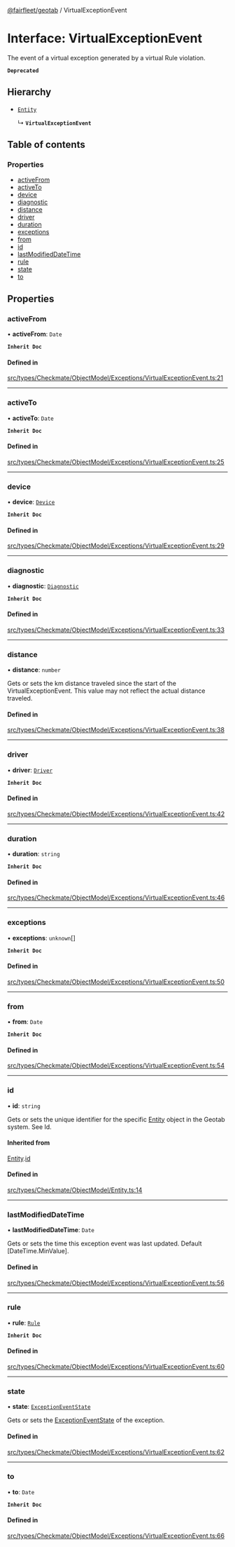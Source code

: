 [@fairfleet/geotab](../README.md) / VirtualExceptionEvent

# Interface: VirtualExceptionEvent

The event of a virtual exception generated by a virtual Rule violation.

**`Deprecated`**

## Hierarchy

- [`Entity`](Entity.md)

  ↳ **`VirtualExceptionEvent`**

## Table of contents

### Properties

- [activeFrom](VirtualExceptionEvent.md#activefrom)
- [activeTo](VirtualExceptionEvent.md#activeto)
- [device](VirtualExceptionEvent.md#device)
- [diagnostic](VirtualExceptionEvent.md#diagnostic)
- [distance](VirtualExceptionEvent.md#distance)
- [driver](VirtualExceptionEvent.md#driver)
- [duration](VirtualExceptionEvent.md#duration)
- [exceptions](VirtualExceptionEvent.md#exceptions)
- [from](VirtualExceptionEvent.md#from)
- [id](VirtualExceptionEvent.md#id)
- [lastModifiedDateTime](VirtualExceptionEvent.md#lastmodifieddatetime)
- [rule](VirtualExceptionEvent.md#rule)
- [state](VirtualExceptionEvent.md#state)
- [to](VirtualExceptionEvent.md#to)

## Properties

### activeFrom

• **activeFrom**: `Date`

**`Inherit Doc`**

#### Defined in

[src/types/Checkmate/ObjectModel/Exceptions/VirtualExceptionEvent.ts:21](https://github.com/fairfleet/geotab/blob/ff38bfc/src/types/Checkmate/ObjectModel/Exceptions/VirtualExceptionEvent.ts#L21)

___

### activeTo

• **activeTo**: `Date`

**`Inherit Doc`**

#### Defined in

[src/types/Checkmate/ObjectModel/Exceptions/VirtualExceptionEvent.ts:25](https://github.com/fairfleet/geotab/blob/ff38bfc/src/types/Checkmate/ObjectModel/Exceptions/VirtualExceptionEvent.ts#L25)

___

### device

• **device**: [`Device`](Device.md)

**`Inherit Doc`**

#### Defined in

[src/types/Checkmate/ObjectModel/Exceptions/VirtualExceptionEvent.ts:29](https://github.com/fairfleet/geotab/blob/ff38bfc/src/types/Checkmate/ObjectModel/Exceptions/VirtualExceptionEvent.ts#L29)

___

### diagnostic

• **diagnostic**: [`Diagnostic`](Diagnostic.md)

**`Inherit Doc`**

#### Defined in

[src/types/Checkmate/ObjectModel/Exceptions/VirtualExceptionEvent.ts:33](https://github.com/fairfleet/geotab/blob/ff38bfc/src/types/Checkmate/ObjectModel/Exceptions/VirtualExceptionEvent.ts#L33)

___

### distance

• **distance**: `number`

Gets or sets the km distance traveled since the start of the VirtualExceptionEvent.
 This value may not reflect the actual distance traveled.

#### Defined in

[src/types/Checkmate/ObjectModel/Exceptions/VirtualExceptionEvent.ts:38](https://github.com/fairfleet/geotab/blob/ff38bfc/src/types/Checkmate/ObjectModel/Exceptions/VirtualExceptionEvent.ts#L38)

___

### driver

• **driver**: [`Driver`](Driver.md)

**`Inherit Doc`**

#### Defined in

[src/types/Checkmate/ObjectModel/Exceptions/VirtualExceptionEvent.ts:42](https://github.com/fairfleet/geotab/blob/ff38bfc/src/types/Checkmate/ObjectModel/Exceptions/VirtualExceptionEvent.ts#L42)

___

### duration

• **duration**: `string`

**`Inherit Doc`**

#### Defined in

[src/types/Checkmate/ObjectModel/Exceptions/VirtualExceptionEvent.ts:46](https://github.com/fairfleet/geotab/blob/ff38bfc/src/types/Checkmate/ObjectModel/Exceptions/VirtualExceptionEvent.ts#L46)

___

### exceptions

• **exceptions**: `unknown`[]

**`Inherit Doc`**

#### Defined in

[src/types/Checkmate/ObjectModel/Exceptions/VirtualExceptionEvent.ts:50](https://github.com/fairfleet/geotab/blob/ff38bfc/src/types/Checkmate/ObjectModel/Exceptions/VirtualExceptionEvent.ts#L50)

___

### from

• **from**: `Date`

**`Inherit Doc`**

#### Defined in

[src/types/Checkmate/ObjectModel/Exceptions/VirtualExceptionEvent.ts:54](https://github.com/fairfleet/geotab/blob/ff38bfc/src/types/Checkmate/ObjectModel/Exceptions/VirtualExceptionEvent.ts#L54)

___

### id

• **id**: `string`

Gets or sets the unique identifier for the specific [Entity](Entity.md) object in the Geotab system. See Id.

#### Inherited from

[Entity](Entity.md).[id](Entity.md#id)

#### Defined in

[src/types/Checkmate/ObjectModel/Entity.ts:14](https://github.com/fairfleet/geotab/blob/ff38bfc/src/types/Checkmate/ObjectModel/Entity.ts#L14)

___

### lastModifiedDateTime

• **lastModifiedDateTime**: `Date`

Gets or sets the time this exception event was last updated. Default [DateTime.MinValue].

#### Defined in

[src/types/Checkmate/ObjectModel/Exceptions/VirtualExceptionEvent.ts:56](https://github.com/fairfleet/geotab/blob/ff38bfc/src/types/Checkmate/ObjectModel/Exceptions/VirtualExceptionEvent.ts#L56)

___

### rule

• **rule**: [`Rule`](Rule.md)

**`Inherit Doc`**

#### Defined in

[src/types/Checkmate/ObjectModel/Exceptions/VirtualExceptionEvent.ts:60](https://github.com/fairfleet/geotab/blob/ff38bfc/src/types/Checkmate/ObjectModel/Exceptions/VirtualExceptionEvent.ts#L60)

___

### state

• **state**: [`ExceptionEventState`](ExceptionEventState.md)

Gets or sets the [ExceptionEventState](ExceptionEventState.md) of the exception.

#### Defined in

[src/types/Checkmate/ObjectModel/Exceptions/VirtualExceptionEvent.ts:62](https://github.com/fairfleet/geotab/blob/ff38bfc/src/types/Checkmate/ObjectModel/Exceptions/VirtualExceptionEvent.ts#L62)

___

### to

• **to**: `Date`

**`Inherit Doc`**

#### Defined in

[src/types/Checkmate/ObjectModel/Exceptions/VirtualExceptionEvent.ts:66](https://github.com/fairfleet/geotab/blob/ff38bfc/src/types/Checkmate/ObjectModel/Exceptions/VirtualExceptionEvent.ts#L66)
